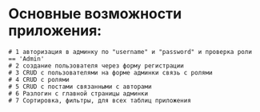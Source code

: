 # Основные возможности приложения:
    # 1 авторизация в админку по "username" и "password" и проверка роли == 'Admin'
    # 2 создание пользователя через форму регистрации
    # 3 CRUD с пользователями на форме админки связь с ролями
    # 4 СRUD с ролями
    # 5 CRUD с постами связанными с авторами
    # 6 Разлогин с главной страницы админки
    # 7 Сортировка, фильтры, для всех таблиц приложения 
